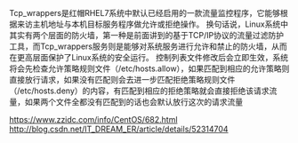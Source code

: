Tcp_wrappers是红帽RHEL7系统中默认已经启用的一款流量监控程序，它能够根据来访主机地址与本机目标服务程序做允许或拒绝操作。
换句话说，Linux系统中其实有两个层面的防火墙，第一种是前面讲到的基于TCP/IP协议的流量过滤防护工具，而Tcp_wrappers服务则是能够对系统服务进行允许和禁止的防火墙，从而在更高层面保护了Linux系统的安全运行。
控制列表文件修改后会立即生效，系统将会先检查允许策略规则文件（/etc/hosts.allow），如果匹配到相应的允许策略则直接放行请求，如果没有匹配则会去进一步匹配拒绝策略规则文件（/etc/hosts.deny）的内容，有匹配到相应的拒绝策略就会直接拒绝该请求流量，如果两个文件全都没有匹配到的话也会默认放行这次的请求流量


https://www.zzidc.com/info/CentOS/682.html
http://blog.csdn.net/IT_DREAM_ER/article/details/52314704